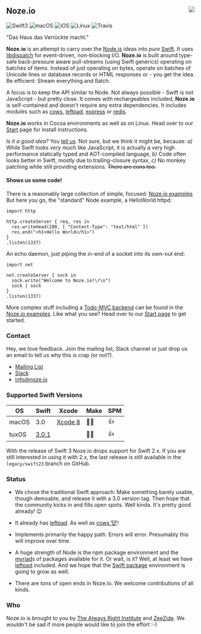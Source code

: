 <h2>Noze.io
  <img src="https://pbs.twimg.com/profile_images/725354235056017409/poiNAOlB_400x400.jpg"
       align="right" />
</h2>

![Swift3](https://img.shields.io/badge/swift-3-blue.svg)
![macOS](https://img.shields.io/badge/os-macOS-green.svg?style=flat)
![iOS](https://img.shields.io/badge/os-iOS-green.svg?style=flat)
![Linux](https://img.shields.io/badge/os-tuxOS-green.svg?style=flat)
![Travis](https://api.travis-ci.org/NozeIO/Noze.io.svg?branch=master&style=flat)

"Das Haus das Verrückte macht."

**Noze.io** is an attempt to carry over the [Node.js](http://nodejs.org/)
ideas into *pure* [Swift](http://swift.org).
It uses [libdispatch](https://github.com/apple/swift-corelibs-libdispatch)
for event-driven, non-blocking I/O.
**Noze.io** is built around type-safe back-pressure aware pull-streams
(using Swift generics)
operating on batches of items. Instead of just operating on bytes,
operate on batches of Unicode lines or database records or HTML
responses or - you get the idea.
Be efficient: Stream everything and ßatch.

A focus is to keep the API similar to Node. Not always possible -
Swift is not JavaScript - but pretty close.
It comes with rechargeables included, **Noze.io** is self-contained and
doesn't require any extra dependencies.
It includes modules such as
[cows](Sources/cows),
[leftpad](Sources/leftpad),
[express](Sources/express) or
[redis](Sources/redis).

**Noze.io** works in Cocoa environments as well as on Linux.
Head over to our [Start](http://noze.io/start/) page for install instructions.

*Is it a good idea?* You [tell us](http://noze.io/about/).
Not sure, but we think it might be, because:
*a)* While Swift looks *very* much like JavaScript, it is actually a very
high performance statically typed and AOT-compiled language,
*b)* Code often looks better in Swift, mostly due to trailing-closure syntax,
*c)* No monkey patching while still providing extensions.
~~There are cons too.~~

#### Shows us some code!

There is a reasonably large collection of simple, focused:
[Noze.io examples](Samples)
But here you go, the "standard" Node example, a HelloWorld httpd:

    import http
    
    http.createServer { req, res in 
      res.writeHead(200, [ "Content-Type": "text/html" ])
      res.end("<h1>Hello World</h1>")
    }
    .listen(1337)

An echo daemon, just piping the in-end of a socket into its own-out end:

    import net
    
    net.createServer { sock in
      sock.write("Welcome to Noze.io!\r\n")
      sock | sock
    }
    .listen(1337)

More complex stuff including a 
[Todo-MVC backend](https://github.com/NozeIO/Noze.io/blob/master/Samples/todo-mvc-redis/main.swift)
can be found in the
[Noze.io examples](https://github.com/NozeIO/Noze.io/tree/master/Samples).
Like what you see? Head over to our [Start page](http://noze.io/start/)
to get started.

### Contact

Hey, we love feedback. Join the mailing list, Slack channel or just drop us
an email to tell us why this is crap (or not?).

- [Mailing List](https://groups.google.com/forum/#!forum/nozeio)
- [Slack](http://slack.noze.io)
- [info@noze.io](mailto:info@noze.io)

### Supported Swift Versions

| OS    | Swift  | Xcode                                                      | Make | SPM  |
| ----- | ------ |  --------------------------------------------------------- | ---- | ---- |
| macOS | 3.0    | [Xcode 8](https://developer.apple.com/xcode/download/)     | 👍🏻  | 👍  |
| tuxOS | [3.0.1](https://swift.org/download/#releases) | | 👍🏻  | 👍  |

With the release of Swift 3 Noze.io drops support for Swift 2.x. If you
are still interested in using it with 2.x, the last release is still available
in the `legacy/swift23` branch on GitHub.

### Status

- We chose the traditional Swift approach:
  Make something barely usable, though demoable,
  and release it with a 3.0 version tag.
  Then hope that the community kicks in and fills open spots.
  Well kinda. It's pretty good already! 😉

- It already has
  [leftpad](Sources/leftpad).
  As well as [cows 🐮](Sources/cows/README.md)!

- Implements primarily the happy path. Errors will error. Presumably this
  will improve over time.

- A huge strength of Node is the npm package environment and the
  <a href="http://heathersfilm.tripod.com/script.txt" target="ext">myriad</a>s 
  of packages available for it.
  Or wait, is it? Well, at least we have
  [leftpad](Sources/leftpad)
  included.
  And we hope that the [Swift package](https://swift.org/package-manager/)
  environment is going to grow as well.

- There are tons of open ends in Noze.io. We welcome contributions of all kinds.

### Who

Noze.io is brought to you by
[The Always Right Institute](http://www.alwaysrightinstitute.com)
and
[ZeeZide](http://zeezide.de).
We wouldn't be sad if more people would like to join the effort :-)
